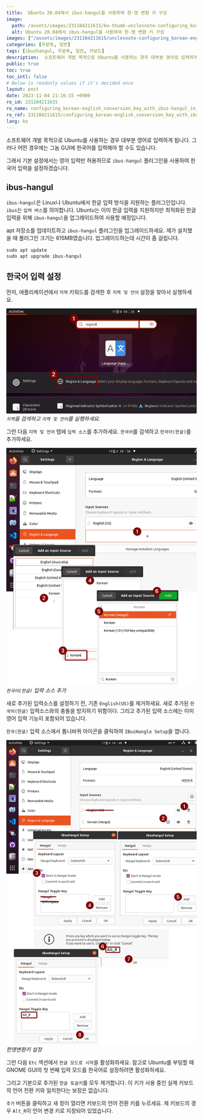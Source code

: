 ```yaml
---
title:  Ubuntu 20.04에서 ibus-hangul을 사용하여 한-영 변환 키 구성
image:
  path: /assets/images/231104211615/ko-thumb-unclesnote-configuring_korean-english_conversion_key_with_ibus-hangul_in_ubuntu_20.04.png
  alt: Ubuntu 20.04에서 ibus-hangul을 사용하여 한-영 변환 키 구성
images: ["/assets/images/231104211615/unclesnote-configuring_korean-english_conversion_key_with_ibus-hangul_in_ubuntu_20.04-search_region_and_run_region_lanugages.png", "/assets/images/231104211615/unclesnote-configuring_korean-english_conversion_key_with_ibus-hangul_in_ubuntu_20.04-add_korean_hangul_input_source.png", "/assets/images/231104211615/unclesnote-configuring_korean-english_conversion_key_with_ibus-hangul_in_ubuntu_20.04-korean-english_conversion_key_setting.png"]
categories: [우분투, 일반]
tags: [ibushangul, 우분투, 일반, 키보드]
description:  소프트웨어 개발 목적으로 Ubuntu를 사용하는 경우 대부분 영어로 입력하게 됩니다. 그러나 어떤 경우에는 그놈 GUI에 한국어를 입력해야 할 수도 있습니다. 그래서 기본 설정에서는 영어 입력만 허용하므로 `ibus-hangul` 플러그인을 사용하여 한국어 입력을 설정하겠습니다.
public: true
toc: true
toc_intl: false
# Below is readonly values if it's decided once
layout: post
date: 2023-11-04 21:16:15 +0900
ro_id: 231104211615
ro_name: configuring_korean-english_conversion_key_with_ibus-hangul_in_ubuntu_20.04
ro_ref: 231104211615/configuring_korean-english_conversion_key_with_ibus-hangul_in_ubuntu_20.04
lang: ko
---
```

소프트웨어 개발 목적으로 Ubuntu를 사용하는 경우 대부분 영어로 입력하게 됩니다. 그러나 어떤 경우에는 그놈 GUI에 한국어를 입력해야 할 수도 있습니다.  

그래서 기본 설정에서는 영어 입력만 허용하므로 `ibus-hangul` 플러그인을 사용하여 한국어 입력을 설정하겠습니다.  
## ibus-hangul
`ibus-hangul`은 Linux나 Ubuntu에서 한글 입력 방식을 지원하는 플러그인입니다. `ibus`는 `입력 버스`를 의미합니다. Ubuntu는 이미 한글 입력을 지원하지만 최적화된 한글 입력을 위해 `ibus-hangul`을 업그레이드하여 사용할 예정입니다.  

apt 저장소를 업데이트하고 `ibus-hangul` 플러그인을 업그레이드하세요. 제가 설치했을 때 플러그인 크기는 615MB였습니다. 업그레이드하는데 시간이 좀 걸립니다.  

```shell
sudo apt update
sudo apt upgrade ibus-hangul
```
## 한국어 입력 설정
먼저, 애플리케이션에서 `지역` 키워드를 검색한 후 `지역 및 언어` 설정을 찾아서 실행하세요.  

![`지역`을 검색하고 `지역 및 언어`를 실행하세요.](/assets/images/231104211615/unclesnote-configuring_korean-english_conversion_key_with_ibus-hangul_in_ubuntu_20.04-search_region_and_run_region_lanugages.png)
_`지역`을 검색하고 `지역 및 언어`를 실행하세요._

그런 다음 `지역 및 언어` 탭에 `입력 소스`를 추가하세요. `한국어`를 검색하고 `한국어(한글)`를 추가하세요.  

![`한국어(한글)` 입력 소스 추가](/assets/images/231104211615/unclesnote-configuring_korean-english_conversion_key_with_ibus-hangul_in_ubuntu_20.04-add_korean_hangul_input_source.png)
_`한국어(한글)` 입력 소스 추가_

새로 추가된 입력소스를 설정하기 전, 기존 `English(US)`를 제거하세요. 새로 추가된 `한국어(한글)` 입력소스와의 충돌을 방지하기 위함이다. 그리고 추가된 입력 소스에는 이미 영어 입력 기능이 포함되어 있습니다.  

`한국(한글)` 입력 소스에서 톱니바퀴 아이콘을 클릭하여 `IBusHangle Setup`을 엽니다.  

![한영변환키 설정](/assets/images/231104211615/unclesnote-configuring_korean-english_conversion_key_with_ibus-hangul_in_ubuntu_20.04-korean-english_conversion_key_setting.png)
_한영변환키 설정_

그런 다음 `Etc` 섹션에서 `한글 모드로 시작`을 활성화하세요. 참고로 Ubuntu를 부팅할 때 GNOME GUI의 첫 번째 입력 모드를 한국어로 설정하려면 활성화하세요.  

그리고 기본으로 추가된 `한글 토글키`를 모두 제거합니다. 이 키가 사용 중인 실제 키보드의 언어 전환 키와 일치한다는 보장은 없습니다.  

`추가` 버튼을 클릭하고 새 창이 열리면 키보드의 언어 전환 키를 누르세요. 제 키보드의 경우 `Alt_R`이 언어 변경 키로 지정되어 있었습니다.  
